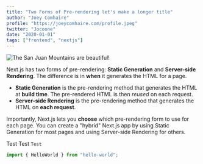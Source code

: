 ```yaml
---
title: "Two Forms of Pre-rendering let's make a longer title"
author: "Joey Comhaire"
profile: "https://joeycomhaire.com/profile.jpeg"
twitter: "Jocoone"
date: "2020-01-01"
tags: ["frontend", "nextjs"]
---
```


![The San Juan Mountains are beautiful!](/images/mountain.jpeg "San Juan Mountains")

Next.js has two forms of pre-rendering: **Static Generation** and **Server-side Rendering**. The difference is in **when** it generates the HTML for a page.

- **Static Generation** is the pre-rendering method that generates the HTML at **build time**. The pre-rendered HTML is then _reused_ on each request.
- **Server-side Rendering** is the pre-rendering method that generates the HTML on **each request**.

Importantly, Next.js lets you **choose** which pre-rendering form to use for each page. You can create a "hybrid" Next.js app by using Static Generation for most pages and using Server-side Rendering for others.

Test Test `Test`

```js
import { HelloWorld } from "hello-world";
```
